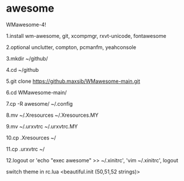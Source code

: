 # awesome 

WMawesome-4!

1.install wm-awesome, git, xcompmgr, rxvt-unicode, fontawesome

2.optional unclutter, compton, pcmanfm, yeahconsole

3.mkdir ~/github/

4.cd ~/github

5.git clone https://github.maxsib/WMawesome-main.git

6.cd WMawesome-main/

7.cp -R awesome/ ~/.config

8.mv ~/.Xresources ~/.Xresources.MY

9.mv ~/.urxvtrc ~/.urxvtrc.MY

10.cp .Xresources ~/

11.cp .urxvtrc ~/

12.logout or 'echo "exec awesome" >> ~/.xinitrc', 'vim ~/.xinitrc', logout

switch theme in rc.lua <beautiful.init (50,51,52 strings)>
